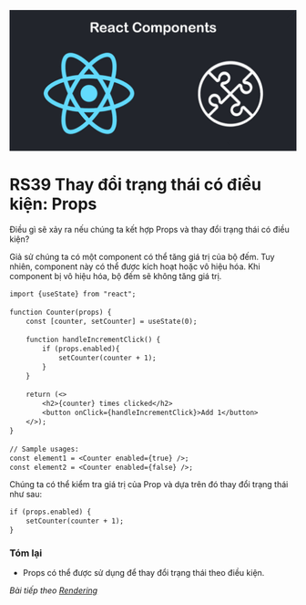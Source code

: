 
![Create-HTML-1](images/components.jpg) 

# RS39 Thay đổi trạng thái có điều kiện: Props

Điều gì sẽ xảy ra nếu chúng ta kết hợp Props và thay đổi trạng thái có điều kiện?

Giả sử chúng ta có một component có thể tăng giá trị của bộ đếm. Tuy nhiên, component này có thể được kích hoạt hoặc vô hiệu hóa. Khi component bị vô hiệu hóa, bộ đếm sẽ không tăng giá trị.

```
import {useState} from "react";

function Counter(props) {
    const [counter, setCounter] = useState(0);

    function handleIncrementClick() {
        if (props.enabled){
            setCounter(counter + 1);
        }
    }

    return (<>
        <h2>{counter} times clicked</h2>
        <button onClick={handleIncrementClick}>Add 1</button>
    </>);
}

// Sample usages:
const element1 = <Counter enabled={true} />;
const element2 = <Counter enabled={false} />;
```

Chúng ta có thể kiểm tra giá trị của Prop và dựa trên đó thay đổi trạng thái như sau:

```
if (props.enabled) {
    setCounter(counter + 1);
}
```

### Tóm lại

- Props có thể được sử dụng để thay đổi trạng thái theo điều kiện.


*Bài tiếp theo [Rendering](/lesson/session/session_040_rendering.md)*